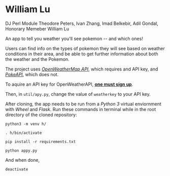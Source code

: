# William Lu

DJ Perl Module Theodore Peters, Ivan Zhang, Imad Belkebir, Adil Gondal, Honorary Memeber William Lu

An app to tell you weather you'll see pokemon -- and which ones!

Users can find info on the types of pokemon they will see based on weather conditions in their area, and be able to get further information about both the weather and the Pokemon.

The project uses [*OpenWeatherMap API*](https://openweathermap.org/api), which requires and API key, and [*PokeAPI*](https://pokeapi.co/), which does not.

To aquire an API key for OpenWeatherAPI, [**one must sign up**](https://home.openweathermap.org/users/sign_up).

Then, in `util/apy.py`, change the value of `weatherkey` to your API key.

After cloning, the app needs to be run from a *Python 3* virtual enviornment with *Wheel* and *Flask*. Run these commands in terminal while in the root directory of the cloned repository:

`python3 -m venv h/`

`. h/bin/activate`

`pip install -r requirements.txt`

`python appy.py`

And when done,

`deactivate`
